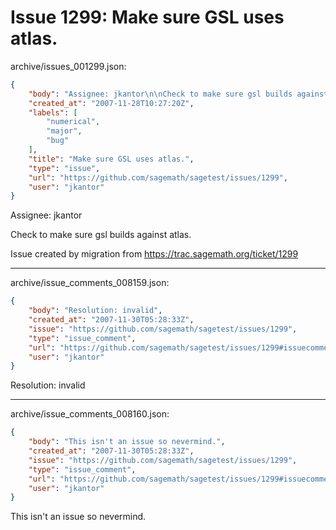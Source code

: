 # Issue 1299: Make sure GSL uses atlas.

archive/issues_001299.json:
```json
{
    "body": "Assignee: jkantor\n\nCheck to make sure gsl builds against atlas. \n\nIssue created by migration from https://trac.sagemath.org/ticket/1299\n\n",
    "created_at": "2007-11-28T10:27:20Z",
    "labels": [
        "numerical",
        "major",
        "bug"
    ],
    "title": "Make sure GSL uses atlas.",
    "type": "issue",
    "url": "https://github.com/sagemath/sagetest/issues/1299",
    "user": "jkantor"
}
```
Assignee: jkantor

Check to make sure gsl builds against atlas. 

Issue created by migration from https://trac.sagemath.org/ticket/1299





---

archive/issue_comments_008159.json:
```json
{
    "body": "Resolution: invalid",
    "created_at": "2007-11-30T05:28:33Z",
    "issue": "https://github.com/sagemath/sagetest/issues/1299",
    "type": "issue_comment",
    "url": "https://github.com/sagemath/sagetest/issues/1299#issuecomment-8159",
    "user": "jkantor"
}
```

Resolution: invalid



---

archive/issue_comments_008160.json:
```json
{
    "body": "This isn't an issue so nevermind.",
    "created_at": "2007-11-30T05:28:33Z",
    "issue": "https://github.com/sagemath/sagetest/issues/1299",
    "type": "issue_comment",
    "url": "https://github.com/sagemath/sagetest/issues/1299#issuecomment-8160",
    "user": "jkantor"
}
```

This isn't an issue so nevermind.
